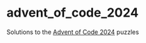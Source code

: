 # advent_of_code_2024
Solutions to the [Advent of Code 2024](https://adventofcode.com/2024) puzzles

